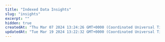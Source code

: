 ```yaml
---
title: "Indexed Data Insights"
slug: "insights"
excerpt: ""
hidden: true
createdAt: "Thu Mar 07 2024 13:24:26 GMT+0000 (Coordinated Universal Time)"
updatedAt: "Tue Mar 19 2024 13:22:32 GMT+0000 (Coordinated Universal Time)"
---
```

